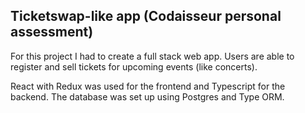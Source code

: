 ## Ticketswap-like app (Codaisseur personal assessment)

For this project I had to create a full stack web app. Users are able to register and sell tickets for upcoming events (like concerts).

React with Redux was used for the frontend and Typescript for the backend. The database was set up using Postgres and Type ORM.
